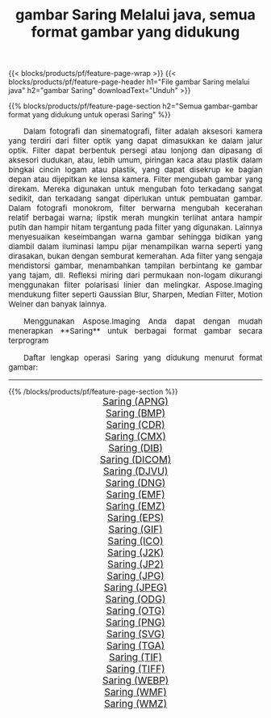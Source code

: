 ﻿---
title: gambar Saring Melalui java, semua format gambar yang didukung 
weight: 3920
url: /id/java/filter/ 
lang: id
langdirlevel: 2
locales: zh-hans,ja,it,ru,de,es,fr,nl,id,lt,pl,pt,vi,tr,ko,zh-hant,ar,hi,th,sv,cs,uk,he
description: Menggunakan Aspose.Imaging Anda dapat dengan mudah Saring gambar Via java
---

{{< blocks/products/pf/feature-page-wrap >}}
{{< blocks/products/pf/feature-page-header h1="File gambar Saring melalui java" h2="gambar Saring" downloadText="Unduh" >}}


{{% blocks/products/pf/feature-page-section  h2="Semua gambar-gambar format yang didukung untuk operasi Saring" %}}
<p align="justify" style="text-indent:2em;font-size:15px;">
Dalam fotografi dan sinematografi, filter adalah aksesori kamera yang terdiri dari filter optik yang dapat dimasukkan ke dalam jalur optik. Filter dapat berbentuk persegi atau lonjong dan dipasang di aksesori dudukan, atau, lebih umum, piringan kaca atau plastik dalam bingkai cincin logam atau plastik, yang dapat disekrup ke bagian depan atau dijepitkan ke lensa kamera. Filter mengubah gambar yang direkam. Mereka digunakan untuk mengubah foto terkadang sangat sedikit, dan terkadang sangat diperlukan untuk pembuatan gambar. Dalam fotografi monokrom, filter berwarna mengubah kecerahan relatif berbagai warna; lipstik merah mungkin terlihat antara hampir putih dan hampir hitam tergantung pada filter yang digunakan. Lainnya menyesuaikan keseimbangan warna gambar sehingga bidikan yang diambil dalam iluminasi lampu pijar menampilkan warna seperti yang dirasakan, bukan dengan semburat kemerahan. Ada filter yang sengaja mendistorsi gambar, menambahkan tampilan berbintang ke gambar yang tajam, dll. Refleksi miring dari permukaan non-logam dikurangi menggunakan filter polarisasi linier dan melingkar. Aspose.Imaging mendukung filter seperti Gaussian Blur, Sharpen, Median Filter, Motion Weiner dan banyak lainnya.
</p>
<p align="justify" style="text-indent:2em;font-size:15px;">
Menggunakan Aspose.Imaging Anda dapat dengan mudah menerapkan **Saring** untuk berbagai format gambar secara terprogram
</p>
<p align="justify" style="text-indent:2em;font-size:15px;">
Daftar lengkap operasi Saring yang didukung menurut format gambar:
</p>
<hr/>
{{% /blocks/products/pf/feature-page-section %}}
<div class="container-fluid productfamilypage bg-gray">
    <div class="convertypes bg-gray agp-content section">
        <div class="container">
		<div class="row other-converters" style="gap: 10px;font-size: 19px;text-align:center;">
		    <div class='col-md-2 other-converter remove-lp remove-rp'><a href="/imaging/id/java/filter/apng/" style="padding:15px;">Saring (APNG)</a></div><div class='col-md-2 other-converter remove-lp remove-rp'><a href="/imaging/id/java/filter/bmp/" style="padding:15px;">Saring (BMP)</a></div><div class='col-md-2 other-converter remove-lp remove-rp'><a href="/imaging/id/java/filter/cdr/" style="padding:15px;">Saring (CDR)</a></div><div class='col-md-2 other-converter remove-lp remove-rp'><a href="/imaging/id/java/filter/cmx/" style="padding:15px;">Saring (CMX)</a></div><div class='col-md-2 other-converter remove-lp remove-rp'><a href="/imaging/id/java/filter/dib/" style="padding:15px;">Saring (DIB)</a></div><div class='col-md-2 other-converter remove-lp remove-rp'><a href="/imaging/id/java/filter/dicom/" style="padding:15px;">Saring (DICOM)</a></div><div class='col-md-2 other-converter remove-lp remove-rp'><a href="/imaging/id/java/filter/djvu/" style="padding:15px;">Saring (DJVU)</a></div><div class='col-md-2 other-converter remove-lp remove-rp'><a href="/imaging/id/java/filter/dng/" style="padding:15px;">Saring (DNG)</a></div><div class='col-md-2 other-converter remove-lp remove-rp'><a href="/imaging/id/java/filter/emf/" style="padding:15px;">Saring (EMF)</a></div><div class='col-md-2 other-converter remove-lp remove-rp'><a href="/imaging/id/java/filter/emz/" style="padding:15px;">Saring (EMZ)</a></div><div class='col-md-2 other-converter remove-lp remove-rp'><a href="/imaging/id/java/filter/eps/" style="padding:15px;">Saring (EPS)</a></div><div class='col-md-2 other-converter remove-lp remove-rp'><a href="/imaging/id/java/filter/gif/" style="padding:15px;">Saring (GIF)</a></div><div class='col-md-2 other-converter remove-lp remove-rp'><a href="/imaging/id/java/filter/ico/" style="padding:15px;">Saring (ICO)</a></div><div class='col-md-2 other-converter remove-lp remove-rp'><a href="/imaging/id/java/filter/j2k/" style="padding:15px;">Saring (J2K)</a></div><div class='col-md-2 other-converter remove-lp remove-rp'><a href="/imaging/id/java/filter/jp2/" style="padding:15px;">Saring (JP2)</a></div><div class='col-md-2 other-converter remove-lp remove-rp'><a href="/imaging/id/java/filter/jpg/" style="padding:15px;">Saring (JPG)</a></div><div class='col-md-2 other-converter remove-lp remove-rp'><a href="/imaging/id/java/filter/jpeg/" style="padding:15px;">Saring (JPEG)</a></div><div class='col-md-2 other-converter remove-lp remove-rp'><a href="/imaging/id/java/filter/odg/" style="padding:15px;">Saring (ODG)</a></div><div class='col-md-2 other-converter remove-lp remove-rp'><a href="/imaging/id/java/filter/otg/" style="padding:15px;">Saring (OTG)</a></div><div class='col-md-2 other-converter remove-lp remove-rp'><a href="/imaging/id/java/filter/png/" style="padding:15px;">Saring (PNG)</a></div><div class='col-md-2 other-converter remove-lp remove-rp'><a href="/imaging/id/java/filter/svg/" style="padding:15px;">Saring (SVG)</a></div><div class='col-md-2 other-converter remove-lp remove-rp'><a href="/imaging/id/java/filter/tga/" style="padding:15px;">Saring (TGA)</a></div><div class='col-md-2 other-converter remove-lp remove-rp'><a href="/imaging/id/java/filter/tif/" style="padding:15px;">Saring (TIF)</a></div><div class='col-md-2 other-converter remove-lp remove-rp'><a href="/imaging/id/java/filter/tiff/" style="padding:15px;">Saring (TIFF)</a></div><div class='col-md-2 other-converter remove-lp remove-rp'><a href="/imaging/id/java/filter/webp/" style="padding:15px;">Saring (WEBP)</a></div><div class='col-md-2 other-converter remove-lp remove-rp'><a href="/imaging/id/java/filter/wmf/" style="padding:15px;">Saring (WMF)</a></div><div class='col-md-2 other-converter remove-lp remove-rp'><a href="/imaging/id/java/filter/wmz/" style="padding:15px;">Saring (WMZ)</a></div>
                </div>
        </div>
    </div>
</div>
<br/>
